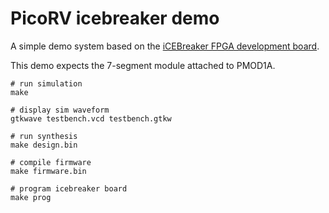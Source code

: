 PicoRV icebreaker demo
======================

A simple demo system based on the [iCEBreaker FPGA development board](https://www.crowdsupply.com/1bitsquared/icebreaker-fpga).

This demo expects the 7-segment module attached to PMOD1A.

```
# run simulation
make

# display sim waveform
gtkwave testbench.vcd testbench.gtkw

# run synthesis
make design.bin

# compile firmware
make firmware.bin

# program icebreaker board
make prog
```
